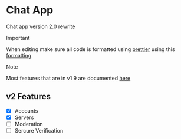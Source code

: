 # Chat App
Chat app version 2.0 rewrite

> [!IMPORTANT]  
> When editing make sure all code is formatted using [prettier](https://prettier.io/) using this [formatting](https://github.com/What-Question-Mark/chat/blob/main/.prettierrc.yml)

> [!NOTE]  
> Most features that are in v1.9 are documented [here](https://jack-weller.gitbook.io/chat/)

## v2 Features
- [x] Accounts
- [x] Servers
- [ ] Moderation
- [ ] Sercure Verification
